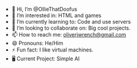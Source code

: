 - 👋 Hi, I’m @OllieThatDoofus
- 👀 I’m interested in: HTML and games
- 🌱 I’m currently learning to: Code and use servers
- 💞️ I’m looking to collaborate on: Big cool projects.
- 📫 How to reach me: oliverjwrench@gmail.com
- 😄 Pronouns: He/Him
- ⚡ Fun fact: I like virtual machines.
- 🖥️ Current Project: Simple AI
<!---
HackPreventionAUSTRALIA/HackPreventionAUSTRALIA is a ✨ special ✨ repository because its `README.md` (this file) appears on your GitHub profile.
You can click the Preview link to take a look at your changes.
--->
